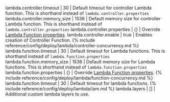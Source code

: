 lambda.controller.timeout | 30 | Default timeout for controller Lambda function. This is shorthand instead of `lambda.controller.properties`
lambda.controller.memory_size | 1536 | Default memory size for controller Lambda function. This is shorthand instead of `lambda.controller.properties`
lambda.controller.properties | {} | Override [Lambda Function properties](https://docs.aws.amazon.com/AWSCloudFormation/latest/UserGuide/aws-resource-lambda-function.html).
lambda.controller.enable | true | Enables creation of Controller Function.
{% include reference/config/deploy/lambda/controller-concurrency.md %}
lambda.function.timeout | 30 | Default timeout for Lambda functions. This is shorthand instead of `lambda.function.properties`
lambda.function.memory_size | 1536 | Default memory size for Lambda functions. This is shorthand instead of `lambda.function.properties`
lambda.function.properties | {} | Override [Lambda Function properties](https://docs.aws.amazon.com/AWSCloudFormation/latest/UserGuide/aws-resource-lambda-function.html).
{% include reference/config/deploy/lambda/function-concurrency.md %}
lambda.function.timeout | 30 | Default timeout for lambda functions.
{% include reference/config/deploy/lambda/iam.md %}
lambda.layers | [] | Additional custom lambda layers to use.